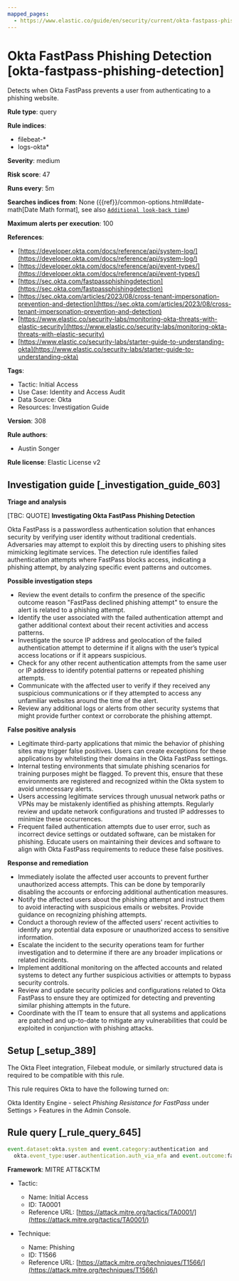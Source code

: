 ```yaml
---
mapped_pages:
  - https://www.elastic.co/guide/en/security/current/okta-fastpass-phishing-detection.html
---
```


# Okta FastPass Phishing Detection [okta-fastpass-phishing-detection]

Detects when Okta FastPass prevents a user from authenticating to a phishing website.

**Rule type**: query

**Rule indices**:

* filebeat-*
* logs-okta*

**Severity**: medium

**Risk score**: 47

**Runs every**: 5m

**Searches indices from**: None ({{ref}}/common-options.html#date-math[Date Math format], see also [`Additional look-back time`](docs-content://solutions/security/detect-and-alert/create-detection-rule.md#rule-schedule))

**Maximum alerts per execution**: 100

**References**:

* [https://developer.okta.com/docs/reference/api/system-log/](https://developer.okta.com/docs/reference/api/system-log/)
* [https://developer.okta.com/docs/reference/api/event-types/](https://developer.okta.com/docs/reference/api/event-types/)
* [https://sec.okta.com/fastpassphishingdetection](https://sec.okta.com/fastpassphishingdetection)
* [https://sec.okta.com/articles/2023/08/cross-tenant-impersonation-prevention-and-detection](https://sec.okta.com/articles/2023/08/cross-tenant-impersonation-prevention-and-detection)
* [https://www.elastic.co/security-labs/monitoring-okta-threats-with-elastic-security](https://www.elastic.co/security-labs/monitoring-okta-threats-with-elastic-security)
* [https://www.elastic.co/security-labs/starter-guide-to-understanding-okta](https://www.elastic.co/security-labs/starter-guide-to-understanding-okta)

**Tags**:

* Tactic: Initial Access
* Use Case: Identity and Access Audit
* Data Source: Okta
* Resources: Investigation Guide

**Version**: 308

**Rule authors**:

* Austin Songer

**Rule license**: Elastic License v2

## Investigation guide [_investigation_guide_603]

**Triage and analysis**

[TBC: QUOTE]
**Investigating Okta FastPass Phishing Detection**

Okta FastPass is a passwordless authentication solution that enhances security by verifying user identity without traditional credentials. Adversaries may attempt to exploit this by directing users to phishing sites mimicking legitimate services. The detection rule identifies failed authentication attempts where FastPass blocks access, indicating a phishing attempt, by analyzing specific event patterns and outcomes.

**Possible investigation steps**

* Review the event details to confirm the presence of the specific outcome reason "FastPass declined phishing attempt" to ensure the alert is related to a phishing attempt.
* Identify the user associated with the failed authentication attempt and gather additional context about their recent activities and access patterns.
* Investigate the source IP address and geolocation of the failed authentication attempt to determine if it aligns with the user’s typical access locations or if it appears suspicious.
* Check for any other recent authentication attempts from the same user or IP address to identify potential patterns or repeated phishing attempts.
* Communicate with the affected user to verify if they received any suspicious communications or if they attempted to access any unfamiliar websites around the time of the alert.
* Review any additional logs or alerts from other security systems that might provide further context or corroborate the phishing attempt.

**False positive analysis**

* Legitimate third-party applications that mimic the behavior of phishing sites may trigger false positives. Users can create exceptions for these applications by whitelisting their domains in the Okta FastPass settings.
* Internal testing environments that simulate phishing scenarios for training purposes might be flagged. To prevent this, ensure that these environments are registered and recognized within the Okta system to avoid unnecessary alerts.
* Users accessing legitimate services through unusual network paths or VPNs may be mistakenly identified as phishing attempts. Regularly review and update network configurations and trusted IP addresses to minimize these occurrences.
* Frequent failed authentication attempts due to user error, such as incorrect device settings or outdated software, can be mistaken for phishing. Educate users on maintaining their devices and software to align with Okta FastPass requirements to reduce these false positives.

**Response and remediation**

* Immediately isolate the affected user accounts to prevent further unauthorized access attempts. This can be done by temporarily disabling the accounts or enforcing additional authentication measures.
* Notify the affected users about the phishing attempt and instruct them to avoid interacting with suspicious emails or websites. Provide guidance on recognizing phishing attempts.
* Conduct a thorough review of the affected users' recent activities to identify any potential data exposure or unauthorized access to sensitive information.
* Escalate the incident to the security operations team for further investigation and to determine if there are any broader implications or related incidents.
* Implement additional monitoring on the affected accounts and related systems to detect any further suspicious activities or attempts to bypass security controls.
* Review and update security policies and configurations related to Okta FastPass to ensure they are optimized for detecting and preventing similar phishing attempts in the future.
* Coordinate with the IT team to ensure that all systems and applications are patched and up-to-date to mitigate any vulnerabilities that could be exploited in conjunction with phishing attacks.


## Setup [_setup_389]

The Okta Fleet integration, Filebeat module, or similarly structured data is required to be compatible with this rule.

This rule requires Okta to have the following turned on:

Okta Identity Engine - select *Phishing Resistance for FastPass* under Settings > Features in the Admin Console.


## Rule query [_rule_query_645]

```js
event.dataset:okta.system and event.category:authentication and
  okta.event_type:user.authentication.auth_via_mfa and event.outcome:failure and okta.outcome.reason:"FastPass declined phishing attempt"
```

**Framework**: MITRE ATT&CKTM

* Tactic:

    * Name: Initial Access
    * ID: TA0001
    * Reference URL: [https://attack.mitre.org/tactics/TA0001/](https://attack.mitre.org/tactics/TA0001/)

* Technique:

    * Name: Phishing
    * ID: T1566
    * Reference URL: [https://attack.mitre.org/techniques/T1566/](https://attack.mitre.org/techniques/T1566/)



